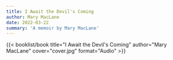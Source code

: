 ```yaml
---
title: I Await the Devil's Coming
author: Mary MacLane
date: 2022-03-22
summary: 'A memoir by Mary MacLane'
---
```


{{< booklist/book
title="I Await the Devil's Coming"
author="Mary MacLane"
cover="cover.jpg"
format="Audio" >}}
